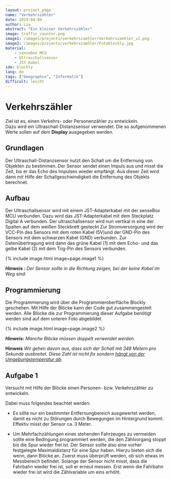 ```yaml
---
layout: project_page
name: "Verkehrszähler"
date: 2019-04-09
author: Lia
abstract: "Ein kleiner Verkehrszähler"
image: traffic_counter.png
image1: /images/projects/verkehrszaehler/Verkehrszaehler_v2.png
image2: /images/projects/verkehrszaehler/Fotoblockly.jpg
material:
    - senseBox MCU
    - Ultraschallsensor
    - JST Kabel
ide: blockly    
lang: de
tags: ["Geographie", "Informatik"]
difficult: leicht
---
```

# Verkehrszähler

Ziel ist es, einen Verkehrs- oder Personenzähler zu entwickeln. <br>
Dazu wird ein Ultraschall-Distanzsensor verwendet.
Die so aufgenommenen Werte sollen auf dem <b>Display</b> ausgegeben werden.

## Grundlagen
Der Ultraschall-Distanzsensor nutzt den Schall um die Entfernung von Objekten zu bestimmen. Der Sensor sendet einen Impuls aus und misst die Zeit, bis er das Echo des Impulses wieder empfängt. Aus dieser Zeit wird dann mit Hilfe der Schallgeschwindigkeit die Entfernung des Objekts berechnet.

## Aufbau
Der Ultraschallsensor wird mit einem JST-Adapterkabel mit der senseBox MCU verbunden. Dazu wird das JST-Adapterkabel mit dem Steckplatz Digital A verbunden.
Der ultraschallsensor wird nun vertikal in eine der Spalten auf dem weißen Steckbrett gesteckt
Zur Stromversorgung wird der VCC-Pin des Sensors mit dem roten Kabel (5V)und der GND-Pin des Sensors mit
dem schwarzen Kabel (GND) verbunden. Zur Datenübertragung wird dann das grüne Kabel (1) mit dem Echo- und das gelbe Kabel (2) mit dem Trig-Pin des Sensors verbunden.

{% include image.html image=page.image1 %}

***Hinweis :*** *Der Sensor sollte in die Richtung zeigen, bei der keine Kabel im Weg sind.*

## Programmierung

Die Programmierung wird über die Programmieroberfläche Blockly geschehen. Mit Hilfe der Blöcke kann der Code gut zusammengestelt werden.
Alle Blöcke die zur Programmierung dieser Aufgabe benötigt werden sind auf dem unteren Foto abgebildet.

{% include image.html image=page.image2 %}

***Hinweis:*** *Manche Blöcke müssen doppelt verwendet werden.*


**Hinweis** *Wir gehen davon aus, dass sich der Schall mit 348 Metern pro Sekunde ausbreitet. Diese Zahl ist nicht fix sondern [hängt von der Umgebungstemperatur ab](https://de.wikipedia.org/wiki/Schallgeschwindigkeit#Temperaturabh.C3.A4ngigkeit_in_Luft).*

## Aufgabe 1

Versucht mit Hilfe der Blöcke einen Personen- bzw. Verkehrszähler zu entwickeln.

Dabei muss folgendes beachtet werden:
- Es sillte nur ein bestimmter Entfernungbereich ausgewertet werden, damit es
nicht zu Störungen durch Bewegungen im Hintergrund kommt. Effektiv misst der Sensor ca. 3 Meter.

- Um Mehrfachzählungen eines stehenden Fahrzeuges zu vermeiden sollte eine Bedingung programmiert werden, die den Zählvorgang stoppt bis die Spur wieder frei ist. Der Sensor sollte also eine vorher festgelegte Maximaldistanz für eine Spur haben. Hierzu bieten sich die wenn, dann Blöcke an. Zuerst muss überprüft werden, ob sich etwas im Messbereich befindet. Solange der Sensor nicht misst, dass die Fahrbahn wieder frei ist, soll er erneut messen. Erst wenn die Fahrbahn wieder frei ist wird die Zählvariable um eins erhöht.


    


